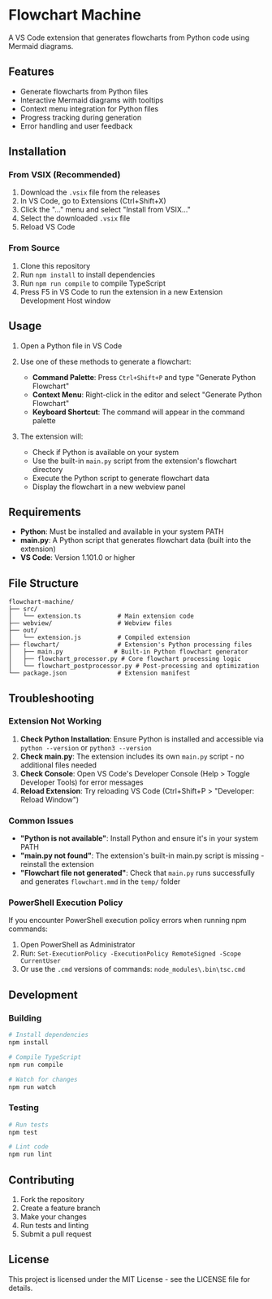 # Flowchart Machine

A VS Code extension that generates flowcharts from Python code using Mermaid diagrams.

## Features

- Generate flowcharts from Python files
- Interactive Mermaid diagrams with tooltips
- Context menu integration for Python files
- Progress tracking during generation
- Error handling and user feedback

## Installation

### From VSIX (Recommended)
1. Download the `.vsix` file from the releases
2. In VS Code, go to Extensions (Ctrl+Shift+X)
3. Click the "..." menu and select "Install from VSIX..."
4. Select the downloaded `.vsix` file
5. Reload VS Code

### From Source
1. Clone this repository
2. Run `npm install` to install dependencies
3. Run `npm run compile` to compile TypeScript
4. Press F5 in VS Code to run the extension in a new Extension Development Host window

## Usage

1. Open a Python file in VS Code
2. Use one of these methods to generate a flowchart:
   - **Command Palette**: Press `Ctrl+Shift+P` and type "Generate Python Flowchart"
   - **Context Menu**: Right-click in the editor and select "Generate Python Flowchart"
   - **Keyboard Shortcut**: The command will appear in the command palette

3. The extension will:
   - Check if Python is available on your system
   - Use the built-in `main.py` script from the extension's flowchart directory
   - Execute the Python script to generate flowchart data
   - Display the flowchart in a new webview panel

## Requirements

- **Python**: Must be installed and available in your system PATH
- **main.py**: A Python script that generates flowchart data (built into the extension)
- **VS Code**: Version 1.101.0 or higher

## File Structure

```
flowchart-machine/
├── src/
│   └── extension.ts          # Main extension code
├── webview/                  # Webview files
├── out/
│   └── extension.js          # Compiled extension
├── flowchart/                # Extension's Python processing files
│   ├── main.py              # Built-in Python flowchart generator
│   ├── flowchart_processor.py # Core flowchart processing logic
│   └── flowchart_postprocessor.py # Post-processing and optimization
└── package.json              # Extension manifest
```

## Troubleshooting

### Extension Not Working
1. **Check Python Installation**: Ensure Python is installed and accessible via `python --version` or `python3 --version`
2. **Check main.py**: The extension includes its own `main.py` script - no additional files needed
3. **Check Console**: Open VS Code's Developer Console (Help > Toggle Developer Tools) for error messages
4. **Reload Extension**: Try reloading VS Code (Ctrl+Shift+P > "Developer: Reload Window")

### Common Issues
- **"Python is not available"**: Install Python and ensure it's in your system PATH
- **"main.py not found"**: The extension's built-in main.py script is missing - reinstall the extension
- **"Flowchart file not generated"**: Check that `main.py` runs successfully and generates `flowchart.mmd` in the `temp/` folder

### PowerShell Execution Policy
If you encounter PowerShell execution policy errors when running npm commands:
1. Open PowerShell as Administrator
2. Run: `Set-ExecutionPolicy -ExecutionPolicy RemoteSigned -Scope CurrentUser`
3. Or use the `.cmd` versions of commands: `node_modules\.bin\tsc.cmd`

## Development

### Building
```bash
# Install dependencies
npm install

# Compile TypeScript
npm run compile

# Watch for changes
npm run watch
```

### Testing
```bash
# Run tests
npm test

# Lint code
npm run lint
```

## Contributing

1. Fork the repository
2. Create a feature branch
3. Make your changes
4. Run tests and linting
5. Submit a pull request

## License

This project is licensed under the MIT License - see the LICENSE file for details.
